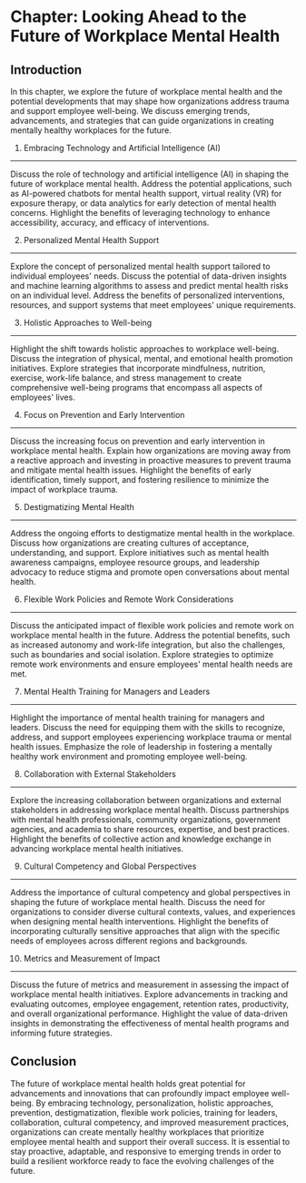 Chapter: Looking Ahead to the Future of Workplace Mental Health
===============================================================

Introduction
------------

In this chapter, we explore the future of workplace mental health and the potential developments that may shape how organizations address trauma and support employee well-being. We discuss emerging trends, advancements, and strategies that can guide organizations in creating mentally healthy workplaces for the future.

1. Embracing Technology and Artificial Intelligence (AI)
--------------------------------------------------------

Discuss the role of technology and artificial intelligence (AI) in shaping the future of workplace mental health. Address the potential applications, such as AI-powered chatbots for mental health support, virtual reality (VR) for exposure therapy, or data analytics for early detection of mental health concerns. Highlight the benefits of leveraging technology to enhance accessibility, accuracy, and efficacy of interventions.

2. Personalized Mental Health Support
-------------------------------------

Explore the concept of personalized mental health support tailored to individual employees' needs. Discuss the potential of data-driven insights and machine learning algorithms to assess and predict mental health risks on an individual level. Address the benefits of personalized interventions, resources, and support systems that meet employees' unique requirements.

3. Holistic Approaches to Well-being
------------------------------------

Highlight the shift towards holistic approaches to workplace well-being. Discuss the integration of physical, mental, and emotional health promotion initiatives. Explore strategies that incorporate mindfulness, nutrition, exercise, work-life balance, and stress management to create comprehensive well-being programs that encompass all aspects of employees' lives.

4. Focus on Prevention and Early Intervention
---------------------------------------------

Discuss the increasing focus on prevention and early intervention in workplace mental health. Explain how organizations are moving away from a reactive approach and investing in proactive measures to prevent trauma and mitigate mental health issues. Highlight the benefits of early identification, timely support, and fostering resilience to minimize the impact of workplace trauma.

5. Destigmatizing Mental Health
-------------------------------

Address the ongoing efforts to destigmatize mental health in the workplace. Discuss how organizations are creating cultures of acceptance, understanding, and support. Explore initiatives such as mental health awareness campaigns, employee resource groups, and leadership advocacy to reduce stigma and promote open conversations about mental health.

6. Flexible Work Policies and Remote Work Considerations
--------------------------------------------------------

Discuss the anticipated impact of flexible work policies and remote work on workplace mental health in the future. Address the potential benefits, such as increased autonomy and work-life integration, but also the challenges, such as boundaries and social isolation. Explore strategies to optimize remote work environments and ensure employees' mental health needs are met.

7. Mental Health Training for Managers and Leaders
--------------------------------------------------

Highlight the importance of mental health training for managers and leaders. Discuss the need for equipping them with the skills to recognize, address, and support employees experiencing workplace trauma or mental health issues. Emphasize the role of leadership in fostering a mentally healthy work environment and promoting employee well-being.

8. Collaboration with External Stakeholders
-------------------------------------------

Explore the increasing collaboration between organizations and external stakeholders in addressing workplace mental health. Discuss partnerships with mental health professionals, community organizations, government agencies, and academia to share resources, expertise, and best practices. Highlight the benefits of collective action and knowledge exchange in advancing workplace mental health initiatives.

9. Cultural Competency and Global Perspectives
----------------------------------------------

Address the importance of cultural competency and global perspectives in shaping the future of workplace mental health. Discuss the need for organizations to consider diverse cultural contexts, values, and experiences when designing mental health interventions. Highlight the benefits of incorporating culturally sensitive approaches that align with the specific needs of employees across different regions and backgrounds.

10. Metrics and Measurement of Impact
-------------------------------------

Discuss the future of metrics and measurement in assessing the impact of workplace mental health initiatives. Explore advancements in tracking and evaluating outcomes, employee engagement, retention rates, productivity, and overall organizational performance. Highlight the value of data-driven insights in demonstrating the effectiveness of mental health programs and informing future strategies.

Conclusion
----------

The future of workplace mental health holds great potential for advancements and innovations that can profoundly impact employee well-being. By embracing technology, personalization, holistic approaches, prevention, destigmatization, flexible work policies, training for leaders, collaboration, cultural competency, and improved measurement practices, organizations can create mentally healthy workplaces that prioritize employee mental health and support their overall success. It is essential to stay proactive, adaptable, and responsive to emerging trends in order to build a resilient workforce ready to face the evolving challenges of the future.
